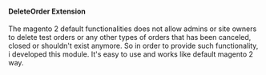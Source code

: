 #### DeleteOrder Extension

The magento 2 default functionalities does not allow admins or site owners to delete test orders or any other types of orders that has been canceled, closed or shouldn't exist anymore.
So in order to provide such functionality, i developed this module. 
It's easy to use and works like default magento 2 way.  
